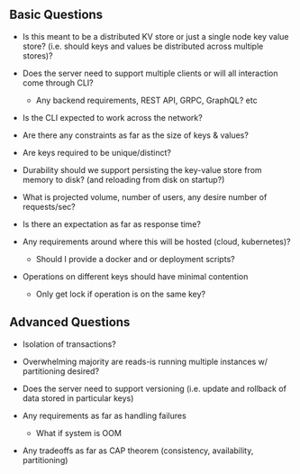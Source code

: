 
## Basic Questions

* Is this meant to be a distributed KV store or just a single node key value store? (i.e.
  should keys and values be distributed across multiple stores)?

* Does the server need to support multiple clients or will all interaction come through
  CLI?
    * Any backend requirements, REST API, GRPC, GraphQL? etc

* Is the CLI expected to work across the network?

* Are there any constraints as far as the size of keys & values?

* Are keys required to be unique/distinct?

* Durability should we support persisting the key-value store from memory to disk? (and
  reloading from disk on startup?)

* What is projected volume, number of users, any desire number of requests/sec?

* Is there an expectation as far as response time?

* Any requirements around where this will be hosted (cloud, kubernetes)?
    * Should I provide a docker and or deployment scripts?

* Operations on different keys should have minimal contention
    * Only get lock if operation is on the same key?

## Advanced Questions

* Isolation of transactions?

* Overwhelming majority are reads-is running multiple instances w/ partitioning desired?

* Does the server need to support versioning (i.e. update and rollback of data stored in particular keys)

* Any requirements as far as handling failures
    * What if system is OOM

* Any tradeoffs as far as CAP theorem (consistency, availability, partitioning)
